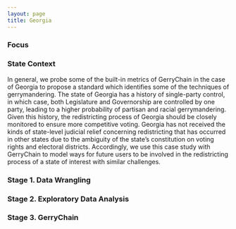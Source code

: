 ```yaml
---
layout: page
title: Georgia
---
```


### Focus

### State Context
In general, we probe some of the built-in metrics of GerryChain in the case of Georgia to propose a standard which identifies some of the techniques of gerrymandering. The state of Georgia has a history of single-party control, in which case, both Legislature and Governorship are controlled by one party, leading to a higher probability of partisan and racial gerrymandering. Given this history, the redistricting process of Georgia should be closely monitored to ensure more competitive voting. Georgia has not received the kinds of state-level judicial relief concerning redistricting that has occurred in other states due to the ambiguity of the state’s constitution on voting rights and electoral districts. Accordingly, we use this case study with GerryChain to model ways for future users to be involved in the redistricting process of a state of interest with similar challenges.


### Stage 1. Data Wrangling

### Stage 2. Exploratory Data Analysis

### Stage 3. GerryChain



